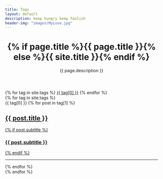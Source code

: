 ```yaml
---
title: Tags
layout: default
description: keep hungry keep foolish
header-img: "images/MyLove.jpg"
---
```


<!-- Page Header -->
<header class="intro-header" style="background-image: url('{{ site.baseurl }}/{% if page.header-img %}{{ page.header-img }}{% else %}{{ site.header-img }}{% endif %}')">
    <div class="container">
        <div class="row">
            <div class="col-lg-8 col-lg-offset-2 col-md-10 col-md-offset-1">
                <div class="site-heading" id="tag-heading">
                    <h1>{% if page.title %}{{ page.title }}{% else %}{{ site.title }}{% endif %}</h1>
                    <span class="subheading">{{ page.description }}</span>
                </div>
            </div>
        </div>
    </div>
</header>

<!-- Main Content -->
<div class="container">
	<div class="row">
		<div class="col-lg-8 col-lg-offset-2 col-md-10 col-md-offset-1">
            <!-- 标签云 -->
			<div id='tag_cloud' class="tags">
				{% for tag in site.tags %}
				<a href="#{{ tag[0] }}" title="{{ tag[0] }}" rel="{{ tag[1].size }}">{{ tag[0] }}</a>
				{% endfor %}
			</div>
            <!--<blockquote class="tag-comments">
                标签命名规范：
                    <li>行业观察、职位、公司优先使用中文</li>
                    <li>外国产品、术语优先使用英文</li>
            </blockquote>-->
            <!-- 标签列表 -->
			{% for tag in site.tags %}
			<div class="one-tag-list">
			  	<span class="fa fa-tag listing-seperator" id="{{ tag[0] }}">
                    <span class="tag-text">{{ tag[0] }}</span>
                </span>
				{% for post in tag[1] %}
				  <!-- <li class="listing-item">
				  <time datetime="{{ post.date | date:"%Y-%m-%d" }}">{{ post.date | date:"%Y-%m-%d" }}</time>
				  <a href="{{ post.url }}" title="{{ post.title }}">{{ post.title }}</a>
				  </li> -->
				 <div class="post-preview">
				    <a href="{{ post.url | prepend: site.baseurl }}">
				        <h2 class="post-title">
                            {{ post.title }}
				        </h2>
				        {% if post.subtitle %}
				        <h3 class="post-subtitle">
				            {{ post.subtitle }}
				        </h3>
				        {% endif %}
				    </a>
				    <!-- <p class="post-meta">{{ post.date | date:"%Y-%m-%d" }}</p> -->
				</div>
				<hr>
				{% endfor %}
			</div>
			{% endfor %}
		</div>
	</div>
</div>
